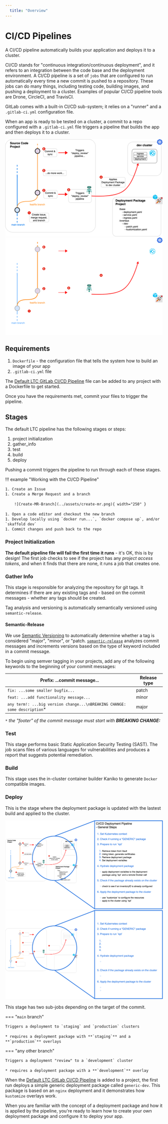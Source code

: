 ```yaml
---
  title: "Overview"
---
```

<!-- markdownlint-disable MD025 -->

# CI/CD Pipelines

A CI/CD pipeline automatically builds your application and deploys it to a cluster.

CI/CD stands for "continuous integration/continuous deployment", and it refers to an integration between the code base and the deployment environment. A CI/CD pipeline is a set of `jobs` that are configured to run automatically every time a new commit is pushed to a repository. These jobs can do many things, including testing code, building images, and pushing a deployment to a cluster. Examples of popular CI/CD pipeline tools are Drone, CircleCI, and TravisCI.

GitLab comes with a built-in CI/CD sub-system; it relies on a "runner" and a `.gitlab-ci.yml` configuration file.

When an app is ready to be tested on a cluster, a commit to a repo configured with a `.gitlab-ci.yml` file triggers a pipeline that builds the app and then deploys it to a cluster.

![Deployment Pipeline](../assets/deployment-package-apply.png#only-light)
![Deployment Pipeline](../assets/deployment-package-apply-dark.png#only-dark)

## Requirements

1. `Dockerfile` - the configuration file that tells the system how to build an image of your app
1. `.gitlab-ci.yml` file

The [Default LTC GitLab CI/CD Pipeline](https://issues.ltc.bcit.ca/-/snippets/60) file can be added to any project with a Dockerfile to get started.

Once you have the requirements met, commit your files to trigger the pipeline.

## Stages

The default LTC pipeline has the following stages or steps:

1. project initialization
1. gather_info
1. test
1. build
1. deploy

Pushing a commit triggers the pipeline to run through each of these stages.

!!! example "Working with the CI/CD Pipeline"

    1. Create an Issue
    1. Create a Merge Request and a branch

        ![Create-MR-Branch](../assets/create-mr.png){ width="250" }

    1. Open a code editor and checkout the new branch
    1. Develop locally using `docker run...`, `docker compose up`, and/or `skaffold dev`
    1. Commit changes and push back to the repo

### Project Initialization

**The default pipeline file will fail the first time it runs** - it's OK, this is by design! The first job checks to see if the project has any *project access tokens*, and when it finds that there are none, it runs a job that creates one.

### Gather Info

This stage is responsible for analyzing the repository for git tags. It determines if there are any existing tags and - based on the commit messages - whether any tags should be created.

Tag analysis and versioning is automatically semantically versioned using `semantic-release`.

#### Semantic-Release

We use [Semantic Versioning](https://semver.org/) to automatically determine whether a tag is considered "major", "minor", or "patch. [`semantic-release`](https://semantic-release.gitbook.io/semantic-release/) analyzes commit messages and increments versions based on the type of keyword included in a commit message.

To begin using semver tagging in your projects, add any of the following keywords to the beginning of your commit messages:

| **Prefix:** ...commit message...                                          | Release type  |
| ----------------------                                                    | ------------  |
| `fix: ...some smaller bugfix...`                                          | patch         |
| `feat: ...add functionality message...`                                   | minor         |
| `any term!: ...big version change...\nBREAKING CHANGE: some description`*  | major         |
`*` *the "footer" of the commit message must start with **BREAKING CHANGE:***

### Test

This stage performs basic Static Application Security Testing (SAST). The job scans files of various languages for vulnerabilities and produces a report that suggests potential remediation.

### Build

This stage uses the in-cluster container builder Kaniko to generate `Docker` compatible images.

### Deploy

This is the stage where the deployment package is updated with the lastest build and applied to the cluster.

![Deploy stage](../assets/deploy-pipeline-generic-steps.png#only-light)
![Deploy stage](../assets/deploy-pipeline-generic-steps-dark.png#only-dark)

This stage has two sub-jobs depending on the target of the commit.

=== "`main` branch"

    Triggers a deployment to `staging` and `production` clusters

    * requires a deployment package with **`staging`** and a **`production`** overlays

=== "any other branch"

    Triggers a deployment "review" to a `development` cluster

    * requires a deployment package with a **`development`** overlay

When the [Default LTC GitLab CI/CD Pipeline](https://issues.ltc.bcit.ca/-/snippets/60) is added to a project, the first run deploys a simple generic deployment package called `generic-dev`. This package is based on an `nginx` deployment and it demonstrates how `kustomize` overlays work.

When you are familiar with the concept of a deployment package and how it is applied by the pipeline, you're ready to learn how to create your own deployment package and configure it to deploy your app.
